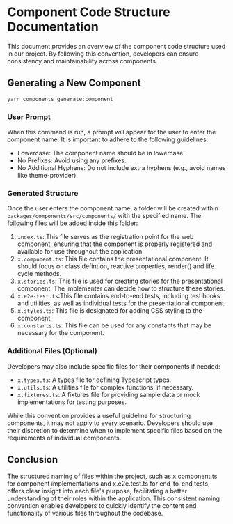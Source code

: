 # Component Code Structure Documentation

This document provides an overview of the component code structure used in our
project. By following this convention, developers can ensure consistency and
maintainability across components.

## Generating a New Component

```bash
yarn components generate:component
```

### User Prompt

When this command is run, a prompt will appear for the user to enter the
component name. It is important to adhere to the following guidelines:

- Lowercase: The component name should be in lowercase.
- No Prefixes: Avoid using any prefixes.
- No Additional Hyphens: Do not include extra hyphens (e.g., avoid names like
  theme-provider).

### Generated Structure

Once the user enters the component name, a folder will be created within
`packages/components/src/components/` with the specified name. The following
files will be added inside this folder:

1. `index.ts`: This file serves as the registration point for the web component,
   ensuring that the component is properly registered and available for use
   throughout the application.
1. `x.component.ts`: This file contains the presentational component. It should
   focus on class defintion, reactive properties, render() and life cycle
   methods.
1. `x.stories.ts`: This file is used for creating stories for the presentational
   component. The implementer can decide how to structure these stories.
1. `x.e2e-test.ts`:This file contains end-to-end tests, including test hooks and
   utilities, as well as individual tests for the presentational component.
1. `x.styles.ts`: This file is designated for adding CSS styling to the
   component.
1. `x.constants.ts`: This file can be used for any constants that may be
   necessary for the component.

### Additional Files (Optional)

Developers may also include specific files for their components if needed:

- `x.types.ts`: A types file for defining Typescript types.
- `x.utils.ts`: A utilities file for complex functions, if necessary.
- `x.fixtures.ts`: A fixtures file for providing sample data or mock
  implementations for testing purposes.

While this convention provides a useful guideline for structuring components, it
may not apply to every scenario. Developers should use their discretion to
determine when to implement specific files based on the requirements of
individual components.

## Conclusion

The structured naming of files within the project, such as x.component.ts for
component implementations and x.e2e.test.ts for end-to-end tests, offers clear
insight into each file's purpose, facilitating a better understanding of their
roles within the application. This consistent naming convention enables
developers to quickly identify the content and functionality of various files
throughout the codebase.
